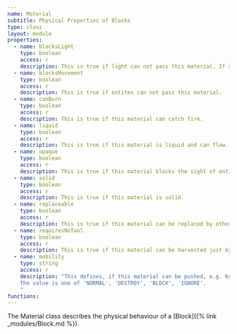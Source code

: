 ```yaml
---
name: Material
subtitle: Physical Properties of Blocks
type: class
layout: module
properties:
  - name: blocksLight
    type: boolean
    access: r
    description: This is true if light can not pass this material. If so it will prevent grass from growing on dirt underneath and kill any grass below it.
  - name: blocksMovement
    type: boolean
    access: r
    description: This is true if entites can not pass this material.
  - name: canBurn
    type: boolean
    access: r
    description: This is true if this material can catch fire.
  - name: liquid
    type: boolean
    access: r
    description: This is true if this material is liquid and can flow.
  - name: opaque
    type: boolean
    access: r
    description: This is true if this material blocks the sight of entities.
  - name: solid
    type: boolean
    access: r
    description: This is true if this material is solid.
  - name: replaceable
    type: boolean
    access: r
    description: This is true if this material can be replaced by other blocks, eg. snow, vines, and tall grass.
  - name: requiresNoTool
    type: boolean
    access: r
    description: This is true if this material can be harvested just by hands.
  - name: mobility
    type: string
    access: r
    description: "This defines, if this material can be pushed, e.g. by a piston.
    The value is one of 'NORMAL', 'DESTROY', 'BLOCK', 'IGNORE'.
    "
functions:
---
```


The Material class describes the physical behaviour of a [Block]({% link _modules/Block.md %}).
